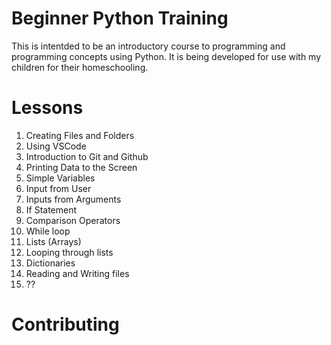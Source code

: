 # Beginner Python Training
This is intentded to be an introductory course to programming and programming concepts using Python. It is being developed for use with my children for their homeschooling.

# Lessons

1. Creating Files and Folders
1. Using VSCode
1. Introduction to Git and Github
1. Printing Data to the Screen
1. Simple Variables
1. Input from User
1. Inputs from Arguments
1. If Statement
1. Comparison Operators
1. While loop
1. Lists (Arrays)
1. Looping through lists
1. Dictionaries
1. Reading and Writing files
1. ??

# Contributing
